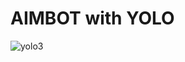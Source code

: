 # AIMBOT with YOLO
![yolo3](https://user-images.githubusercontent.com/16572520/110249771-07e23380-7f78-11eb-9578-1b299e21da29.gif)
